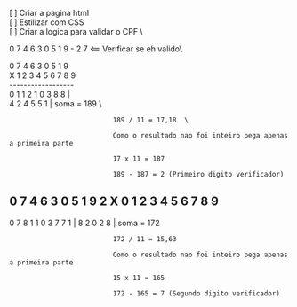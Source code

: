 [ ] Criar a pagina html \
[ ] Estilizar com CSS  \
[ ] Criar a logica para validar o CPF \



0 7 4 6 3 0 5 1 9 - 2 7   <== Verificar se eh valido\

  0 7 4 6 3 0 5 1 9 \
X 1 2 3 4 5 6 7 8 9 \
  ------------------ \
  0 1 1 2 1 0 3 8 8  | \
    4 2 4 5   5   1  | soma = 189 \    
                           
                              189 / 11 = 17,18  \

                              Como o resultado nao foi inteiro pega apenas a primeira parte

                              17 x 11 = 187

                              189 - 187 = 2 (Primeiro digito verificador)

  0 7 4 6 3 0 5 1 9 2
X 0 1 2 3 4 5 6 7 8 9
  --------------------
  0 7 8 1 1 0 3 7 7 1 | 
        8 2   0   2 8 | soma = 172

                              172 / 11 = 15,63 

                              Como o resultado nao foi inteiro pega apenas a primeira parte

                              15 x 11 = 165

                              172 - 165 = 7 (Segundo digito verificador)


